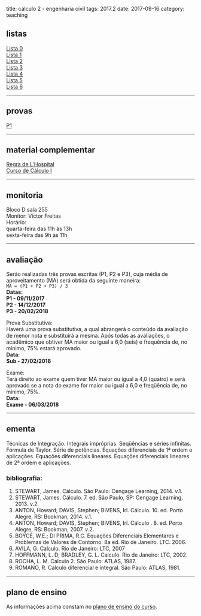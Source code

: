 title: cálculo 2 - engenharia civil
tags: 2017.2
date: 2017-09-16
category: teaching
## <a id="exercices"></a>listas
[Lista 0]({filename}/listas/calculo2-00.pdf)  
[Lista 1]({filename}/listas/calculo2-01.pdf)  
[Lista 2]({filename}/listas/calculo2-02.pdf)  
[Lista 3]({filename}/listas/calculo2-03.pdf)  
[Lista 4]({filename}/listas/calculo2-04.pdf)  
[Lista 5]({filename}/listas/calculo2-05.pdf)  
[Lista 6]({filename}/listas/calculo2-06.pdf)

---

## <a id="tests"></a>provas
[P1]({filename}/provas/2017-2-calculo2-civil-p1.pdf)

---

## <a id="videos"></a>material complementar
[Regra de L'Hospital](https://www.youtube.com/watch?v=6UqtOVdnet4)  
[Curso de Cálculo I](https://www.youtube.com/watch?v=Rwq_aSsfS1k&list=PLxI8Can9yAHcXiEq9tNy7oYOMhuYYdRrP)

---

## <a id="monitoria"></a>monitoria
Bloco D sala 255  
Monitor: Victor Freitas  
Horário:  
quarta-feira das 11h às 13h  
sexta-feira das 9h às 11h

---

## <a id="exams"></a>avaliação
Serão realizadas três provas escritas (P1, P2 e P3), cuja média de
aproveitamento (MA) será obtida da seguinte maneira:  
`MA = (P1 + P2 + P3) / 3`  
**Datas:  
P1 - 09/11/2017  
P2 - 14/12/2017  
P3 - 20/02/2018**  

Prova Substitutiva:  
Haverá uma prova substitutiva, a qual abrangerá o conteúdo da avaliação de
menor nota e substituirá a mesma. Após todas as avaliações, o acadêmico que
obtiver MA maior ou igual a 6,0 (seis) e frequência de, no mínimo, 75% estará
aprovado.  
**Data:  
Sub - 27/02/2018**

Exame:  
Terá direito ao exame quem tiver MA maior ou igual a 4,0 (quatro) e será
aprovado se a nota do exame for maior ou igual a 6,0 e freqüência de, no
mínimo, 75%.  
**Data:  
Exame - 06/03/2018**

---

## <a id="silabus"></a>ementa
Técnicas de Integração. Integrais impróprias. Seqüências e séries infinitas.
Fórmula de Taylor.  Série de potências. Equações diferenciais de 1ª ordem e
aplicações. Equações diferenciais lineares.  Equações diferenciais lineares de
2ª ordem e aplicações.

### bibliografia:  
1. STEWART, James. Cálculo. São Paulo: Cengage Learning, 2014. v.1.
1. STEWART, James. Cálculo. 7. ed. São Paulo, SP: Cengage Learning, 2013. v.2.
3. ANTON, Howard; DAVIS, Stephen; BIVENS, Irl. Cálculo. 10. ed. Porto Alegre,
   RS: Bookman, 2014. v.1.
3. ANTON, Howard; DAVIS, Stephen; BIVENS, Irl. Cálculo . 8. ed. Porto Alegre,
   RS: Bookman, 2007. v.2.
4. BOYCE, W.E.; DI PRIMA, R.C. Equações Diferenciais Elementares e Problemas de
   Valores de Contorno. 8a ed. Rio de Janeiro. LTC. 2006.
5. AVILA, G. Calculo. Rio de Janeiro: LTC, 2007
7. HOFFMANN, L. D; BRADLEY, G. L. Calculo. Rio de Janeiro: LTC, 2002.
8. ROCHA, L. M. Calculo 2. São Paulo: ATLAS, 1987.
9. ROMANO, R. Calculo diferencial e integral. São Paulo: ATLAS, 1981.

---

## plano de ensino
As informações acima constam no [plano de ensino do
curso]({filename}/planos/2017-2-calculo2-civil.pdf).
